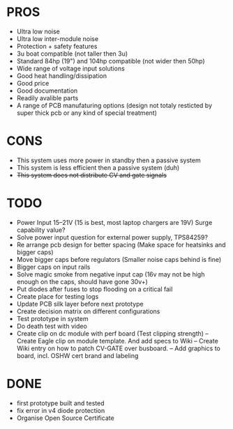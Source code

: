 # PROS
- Ultra low noise
- Ultra low inter-module noise
- Protection + safety features
- 3u boat compatible (not taller then 3u)
- Standard 84hp (19") and 104hp compatible (not wider then 50hp)
- Wide range of voltage input solutions
- Good heat handling/dissipation
- Good price
- Good documentation
- Readily avalible parts
- A range of PCB manufaturing options (design not totaly resticted by super thick pcb or any kind of special treatment)

# CONS
- This system uses more power in standby then a passive system  
- This system is less efficient then a passive system (duh)  
- ~~This system does not distribute CV and gate signals~~  

# TODO
- Power Input 15–21V (15 is best, most laptop chargers are 19V) Surge capability value?  
- Solve power input question for external power supply, TPS84259? 
- Re arrange pcb design for better spacing (Make space for heatsinks and bigger caps)  
- Move bigger caps before regulators (Smaller noise caps behind is fine)  
- Bigger caps on input rails  
- Solve magic smoke from negative input cap (16v may not be high enough on the caps, should have gone 30v+)  
- Put diodes after fuses to stop flooding on a critical fail  
- Create place for testing logs  
- Update PCB silk layer before next prototype  
- Create decision matrix on different configurations
- Test prototype in system  
- Do death test with video  
- Create clip on dc module with perf board (Test clipping strength)
– Create Eagle clip on module template. And add specs to Wiki
– Create Wiki entry on how to patch CV-GATE over busboard.
– Add graphics to board, incl. OSHW cert brand and labeling

# DONE
- first prototype built and tested  
- fix error in v4 diode protection  
- Organise Open Source Certificate

